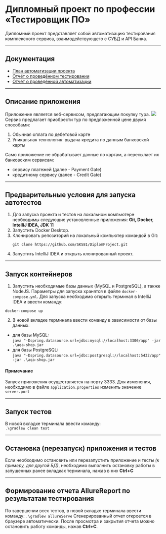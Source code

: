 # Дипломный проект по профессии «Тестировщик ПО»
Дипломный проект представляет собой автоматизацию тестирования комплексного сервиса, взаимодействующего с СУБД и API Банка.
***
## Документация
- [План автоматизации проекта](https://github.com/SKS81/DiplomProject/blob/main/documents/Plan.md)  
- [Отчёт о проведённом тестировании](https://github.com/SKS81/DiplomProject/blob/main/documents/Report.md)
- [Отчёт о проведённой автоматизации](https://github.com/SKS81/DiplomProject/blob/main/documents/Summary.md)
***
## Описание приложения
Приложение является веб-сервисом, предлагающим покупку тура.
![](https://raw.githubusercontent.com/netology-code/qa-diploma/master/pic/service.png)
Сервис предлагает приобрести тур по предложенной цене двумя способами:
1. Обычная оплата по дебетовой карте
2. Уникальная технология: выдача кредита по данным банковской карты  

Само приложение не обрабатывает данные по картам, а пересылает их банковским сервисам:
* сервису платежей (далее - Payment Gate)
* кредитному сервису (далее - Credit Gate)
***
## Предварительные условия для запуска автотестов
1. Для запуска проекта и тестов на локальном компьютере необходимы следующие установленные приложения:
**Git, Docker, IntelliJ IDEA, JDK 11**
2. Запустить Docker Desktop.
3. Клонировать репозиторий на локальный компьютер командой в Git:
   ```
   git clone https://github.com/SKS81/DiplomProject.git
   ```
4. Запустить IntelliJ IDEA и открыть клонированный проект.
***
## Запуск контейнеров
1. Запустить необходимые базы данных (MySQL и PostgreSQL), а также NodeJS. Параметры для запуска хранятся в файле `docker-compose.yml`. Для запуска необходимо открыть терминал в IntelliJ IDEA и ввести команду:
```
docker-compose up
```
2.  В новой вкладке терминала ввести команду в зависимости от базы данных:  
- для базы MySQL:  
`java "-Dspring.datasource.url=jdbc:mysql://localhost:3306/app" -jar .\aqa-shop.jar
`   
- для базы PostgreSQL:  
`java "-Dspring.datasource.url=jdbc:postgresql://localhost:5432/app" -jar .\aqa-shop.jar
`
#### Примечание
Запуск приложения осуществляется на порту 3333. Для изменения, необходимо в файле `application.properties` изменить значение `server.port`
***
## Запуск тестов
В новой вкладке терминала ввести команду:  
`.\gradlew clean test`
***
## Остановка (перезапуск) приложения и тестов
Если необходимо остановить или перезапустить приложение и тесты _(к примеру, для другой БД)_, необходимо выполнить остановку работы в запущенных ранее вкладках терминала, нажав в них **Ctrl+С**
***
## Формирование отчета AllureReport по результатам тестирования
По завершении всех тестов, в новой вкладке терминала ввести команду:
`.\gradlew allureServe`
Сгенерированный отчет откроется в браузере автоматически. После просмотра и закрытия отчета можно остановить работу команды, нажав **Ctrl+С**.